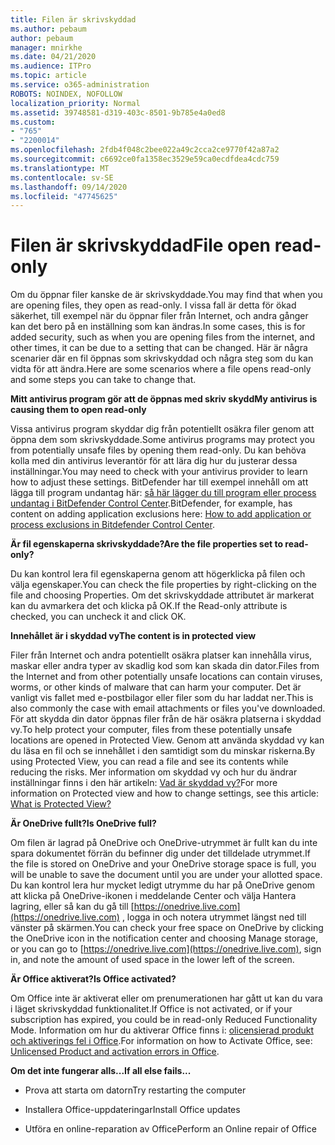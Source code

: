 ```yaml
---
title: Filen är skrivskyddad
ms.author: pebaum
author: pebaum
manager: mnirkhe
ms.date: 04/21/2020
ms.audience: ITPro
ms.topic: article
ms.service: o365-administration
ROBOTS: NOINDEX, NOFOLLOW
localization_priority: Normal
ms.assetid: 39748581-d319-403c-8501-9b785e4a0ed8
ms.custom:
- "765"
- "2200014"
ms.openlocfilehash: 2fdb4f048c2bee022a49c2cca2ce9770f42a87a2
ms.sourcegitcommit: c6692ce0fa1358ec3529e59ca0ecdfdea4cdc759
ms.translationtype: MT
ms.contentlocale: sv-SE
ms.lasthandoff: 09/14/2020
ms.locfileid: "47745625"
---
```

# <a name="file-open-read-only"></a><span data-ttu-id="c7404-102">Filen är skrivskyddad</span><span class="sxs-lookup"><span data-stu-id="c7404-102">File open read-only</span></span>

<span data-ttu-id="c7404-103">Om du öppnar filer kanske de är skrivskyddade.</span><span class="sxs-lookup"><span data-stu-id="c7404-103">You may find that when you are opening files, they open as read-only.</span></span> <span data-ttu-id="c7404-104">I vissa fall är detta för ökad säkerhet, till exempel när du öppnar filer från Internet, och andra gånger kan det bero på en inställning som kan ändras.</span><span class="sxs-lookup"><span data-stu-id="c7404-104">In some cases, this is for added security, such as when you are opening files from the internet, and other times, it can be due to a setting that can be changed.</span></span> <span data-ttu-id="c7404-105">Här är några scenarier där en fil öppnas som skrivskyddad och några steg som du kan vidta för att ändra.</span><span class="sxs-lookup"><span data-stu-id="c7404-105">Here are some scenarios where a file opens read-only and some steps you can take to change that.</span></span>
  
 <span data-ttu-id="c7404-106">**Mitt antivirus program gör att de öppnas med skriv skydd**</span><span class="sxs-lookup"><span data-stu-id="c7404-106">**My antivirus is causing them to open read-only**</span></span>
  
<span data-ttu-id="c7404-107">Vissa antivirus program skyddar dig från potentiellt osäkra filer genom att öppna dem som skrivskyddade.</span><span class="sxs-lookup"><span data-stu-id="c7404-107">Some antivirus programs may protect you from potentially unsafe files by opening them read-only.</span></span> <span data-ttu-id="c7404-108">Du kan behöva kolla med din antivirus leverantör för att lära dig hur du justerar dessa inställningar.</span><span class="sxs-lookup"><span data-stu-id="c7404-108">You may need to check with your antivirus provider to learn how to adjust these settings.</span></span> <span data-ttu-id="c7404-109">BitDefender har till exempel innehåll om att lägga till program undantag här: [så här lägger du till program eller process undantag i BitDefender Control Center](https://aka.ms/AA6098i).</span><span class="sxs-lookup"><span data-stu-id="c7404-109">BitDefender, for example, has content on adding application exclusions here: [How to add application or process exclusions in Bitdefender Control Center](https://aka.ms/AA6098i).</span></span>
  
 <span data-ttu-id="c7404-110">**Är fil egenskaperna skrivskyddade?**</span><span class="sxs-lookup"><span data-stu-id="c7404-110">**Are the file properties set to read-only?**</span></span>
  
<span data-ttu-id="c7404-111">Du kan kontrol lera fil egenskaperna genom att högerklicka på filen och välja egenskaper.</span><span class="sxs-lookup"><span data-stu-id="c7404-111">You can check the file properties by right-clicking on the file and choosing Properties.</span></span> <span data-ttu-id="c7404-112">Om det skrivskyddade attributet är markerat kan du avmarkera det och klicka på OK.</span><span class="sxs-lookup"><span data-stu-id="c7404-112">If the Read-only attribute is checked, you can uncheck it and click OK.</span></span>
  
 <span data-ttu-id="c7404-113">**Innehållet är i skyddad vy**</span><span class="sxs-lookup"><span data-stu-id="c7404-113">**The content is in protected view**</span></span>
  
<span data-ttu-id="c7404-114">Filer från Internet och andra potentiellt osäkra platser kan innehålla virus, maskar eller andra typer av skadlig kod som kan skada din dator.</span><span class="sxs-lookup"><span data-stu-id="c7404-114">Files from the Internet and from other potentially unsafe locations can contain viruses, worms, or other kinds of malware that can harm your computer.</span></span> <span data-ttu-id="c7404-115">Det är vanligt vis fallet med e-postbilagor eller filer som du har laddat ner.</span><span class="sxs-lookup"><span data-stu-id="c7404-115">This is also commonly the case with email attachments or files you've downloaded.</span></span> <span data-ttu-id="c7404-116">För att skydda din dator öppnas filer från de här osäkra platserna i skyddad vy.</span><span class="sxs-lookup"><span data-stu-id="c7404-116">To help protect your computer, files from these potentially unsafe locations are opened in Protected View.</span></span> <span data-ttu-id="c7404-117">Genom att använda skyddad vy kan du läsa en fil och se innehållet i den samtidigt som du minskar riskerna.</span><span class="sxs-lookup"><span data-stu-id="c7404-117">By using Protected View, you can read a file and see its contents while reducing the risks.</span></span> <span data-ttu-id="c7404-118">Mer information om skyddad vy och hur du ändrar inställningar finns i den här artikeln: [Vad är skyddad vy?](https://support.office.com/article/d6f09ac7-e6b9-4495-8e43-2bbcdbcb6653)</span><span class="sxs-lookup"><span data-stu-id="c7404-118">For more information on Protected view and how to change settings, see this article: [What is Protected View?](https://support.office.com/article/d6f09ac7-e6b9-4495-8e43-2bbcdbcb6653)</span></span>
  
 <span data-ttu-id="c7404-119">**Är OneDrive fullt?**</span><span class="sxs-lookup"><span data-stu-id="c7404-119">**Is OneDrive full?**</span></span>
  
<span data-ttu-id="c7404-120">Om filen är lagrad på OneDrive och OneDrive-utrymmet är fullt kan du inte spara dokumentet förrän du befinner dig under det tilldelade utrymmet.</span><span class="sxs-lookup"><span data-stu-id="c7404-120">If the file is stored on OneDrive and your OneDrive storage space is full, you will be unable to save the document until you are under your allotted space.</span></span> <span data-ttu-id="c7404-121">Du kan kontrol lera hur mycket ledigt utrymme du har på OneDrive genom att klicka på OneDrive-ikonen i meddelande Center och välja Hantera lagring, eller så kan du gå till [https://onedrive.live.com](https://onedrive.live.com) , logga in och notera utrymmet längst ned till vänster på skärmen.</span><span class="sxs-lookup"><span data-stu-id="c7404-121">You can check your free space on OneDrive by clicking the OneDrive icon in the notification center and choosing Manage storage, or you can go to [https://onedrive.live.com](https://onedrive.live.com), sign in, and note the amount of used space in the lower left of the screen.</span></span>
  
 <span data-ttu-id="c7404-122">**Är Office aktiverat?**</span><span class="sxs-lookup"><span data-stu-id="c7404-122">**Is Office activated?**</span></span>
  
<span data-ttu-id="c7404-123">Om Office inte är aktiverat eller om prenumerationen har gått ut kan du vara i läget skrivskyddad funktionalitet.</span><span class="sxs-lookup"><span data-stu-id="c7404-123">If Office is not activated, or if your subscription has expired, you could be in read-only Reduced Functionality Mode.</span></span> <span data-ttu-id="c7404-124">Information om hur du aktiverar Office finns i: [olicensierad produkt och aktiverings fel i Office](https://support.office.com/article/0d23d3c0-c19c-4b2f-9845-5344fedc4380).</span><span class="sxs-lookup"><span data-stu-id="c7404-124">For information on how to Activate Office, see: [Unlicensed Product and activation errors in Office](https://support.office.com/article/0d23d3c0-c19c-4b2f-9845-5344fedc4380).</span></span>
  
 <span data-ttu-id="c7404-125">**Om det inte fungerar alls...**</span><span class="sxs-lookup"><span data-stu-id="c7404-125">**If all else fails...**</span></span>
  
- <span data-ttu-id="c7404-126">Prova att starta om datorn</span><span class="sxs-lookup"><span data-stu-id="c7404-126">Try restarting the computer</span></span>
    
- <span data-ttu-id="c7404-127">Installera Office-uppdateringar</span><span class="sxs-lookup"><span data-stu-id="c7404-127">Install Office updates</span></span>
    
- <span data-ttu-id="c7404-128">Utföra en online-reparation av Office</span><span class="sxs-lookup"><span data-stu-id="c7404-128">Perform an Online repair of Office</span></span>
    

